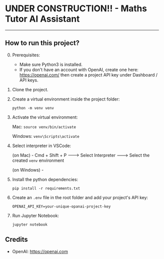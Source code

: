 # UNDER CONSTRUCTION!! - Maths Tutor AI Assistant


---

## How to run this project?

0. Prerequisites:

   - Make sure Python3 is installed.
   - If you don't have an account with OpenAI, create one here: https://openai.com/ then create a project API key under Dashboard / API keys.

1. Clone the project.

2. Create a virtual environment inside the project folder:

   `python -m venv venv`

3. Activate the virtual environment:

   Mac: `source venv/bin/activate`

   Windows: `venv\Scripts\activate`

4. Select interpreter in VSCode:

   (on Mac) - Cmd + Shift + P  ---> Select Interpreter ---> Select the created `venv` environment

   (on Windows) - 

5. Install the python dependencies:

   `pip install -r requirements.txt`


6. Create an `.env` file in the root folder and add your project's API key:

   ```
   OPENAI_API_KEY=your-unique-opanai-project-key
   ```

7. Run Jupyter Notebook:

   `jupyter notebook`


## Credits


- OpenAI: https://openai.com
